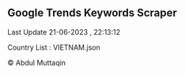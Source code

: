 

## Google Trends Keywords Scraper 
 
Last Update 21-06-2023 , 22:13:12

Country List :
VIETNAM.json



© Abdul Muttaqin 
